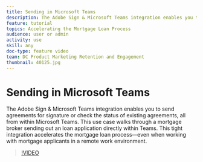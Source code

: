 ```yaml
---
title: Sending in Microsoft Teams
description: The Adobe Sign & Microsoft Teams integration enables you to send agreements for signature or check the status of existing agreements, all from within Microsoft Teams.
feature: tutorial
topics: Accelerating the Mortgage Loan Process
audience: user or admin
activity: use
skill: any
doc-type: feature video
team: DC Product Marketing Retention and Engagement
thumbnail: 40125.jpg
---
```


# Sending in Microsoft Teams

The Adobe Sign & Microsoft Teams integration enables you to send agreements for signature or check the status of existing agreements, all from within Microsoft Teams. This use case walks through a mortgage broker sending out an loan application directly within Teams. This tight integration accelerates the mortgage loan process—even when working with mortgage applicants in a remote work environment.

>[!VIDEO](https://video.tv.adobe.com/v/40125?hidetitle=true)